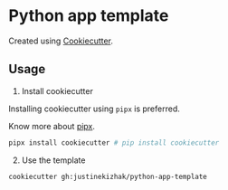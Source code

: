 # Python app template

Created using [Cookiecutter](https://cookiecutter.readthedocs.io/).

## Usage

1. Install cookiecutter

Installing cookiecutter using `pipx` is preferred.

Know more about [pipx](https://github.com/pipxproject/pipx).

```sh
pipx install cookiecutter # pip install cookiecutter
```

2. Use the template

```sh
cookiecutter gh:justinekizhak/python-app-template
```
